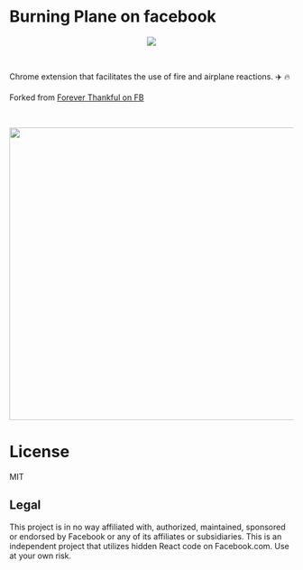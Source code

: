 # Burning Plane on facebook

<p align="center">
<img src="https://github.com/gpressutto5/burning-plane-on-facebook/blob/master/icon-128.png">
</p>

<br />

Chrome extension that facilitates the use of fire and airplane reactions. :airplane: :fire:

Forked from [Forever Thankful on FB](https://github.com/CaliAlec/Forever-Thankful-On-FB)

<br />

<p align="center">
<img width="519" src="https://cloud.githubusercontent.com/assets/2003684/26189097/ac4bc184-3b57-11e7-9f34-721bae361c71.png">
</p>

# License

MIT

## Legal

This project is in no way affiliated with, authorized, maintained, sponsored or endorsed by Facebook or any of its affiliates or subsidiaries. This is an independent project that utilizes hidden React code on Facebook.com. Use at your own risk.